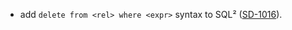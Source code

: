 - add `delete from <rel> where <expr>` syntax to SQL² ([SD-1016](https://slamdata.atlassian.net/browse/SD-1016)).
